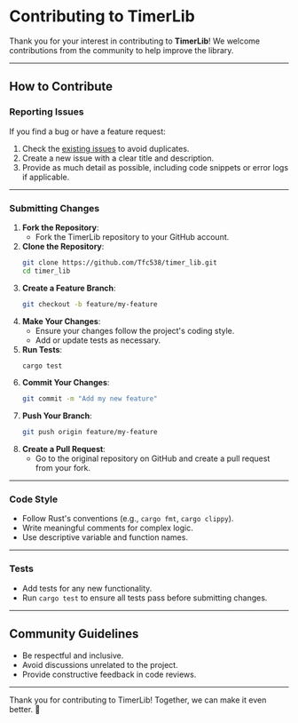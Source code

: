 # Contributing to TimerLib

Thank you for your interest in contributing to **TimerLib**! We welcome contributions from the community to help improve the library.

---

## How to Contribute

### Reporting Issues
If you find a bug or have a feature request:
1. Check the [existing issues](https://github.com/Tfc538/timer_lib/issues) to avoid duplicates.
2. Create a new issue with a clear title and description.
3. Provide as much detail as possible, including code snippets or error logs if applicable.

---

### Submitting Changes
1. **Fork the Repository**:
   - Fork the TimerLib repository to your GitHub account.
2. **Clone the Repository**:
   ```bash
   git clone https://github.com/Tfc538/timer_lib.git
   cd timer_lib
   ```
3. **Create a Feature Branch**:
   ```bash
   git checkout -b feature/my-feature
   ```
4. **Make Your Changes**:
   - Ensure your changes follow the project's coding style.
   - Add or update tests as necessary.
5. **Run Tests**:
   ```bash
   cargo test
   ```
6. **Commit Your Changes**:
   ```bash
   git commit -m "Add my new feature"
   ```
7. **Push Your Branch**:
   ```bash
   git push origin feature/my-feature
   ```
8. **Create a Pull Request**:
   - Go to the original repository on GitHub and create a pull request from your fork.

---

### Code Style
- Follow Rust's conventions (e.g., `cargo fmt`, `cargo clippy`).
- Write meaningful comments for complex logic.
- Use descriptive variable and function names.

---

### Tests
- Add tests for any new functionality.
- Run `cargo test` to ensure all tests pass before submitting changes.

---

## Community Guidelines

- Be respectful and inclusive.
- Avoid discussions unrelated to the project.
- Provide constructive feedback in code reviews.

---

Thank you for contributing to TimerLib! Together, we can make it even better. 🚀
